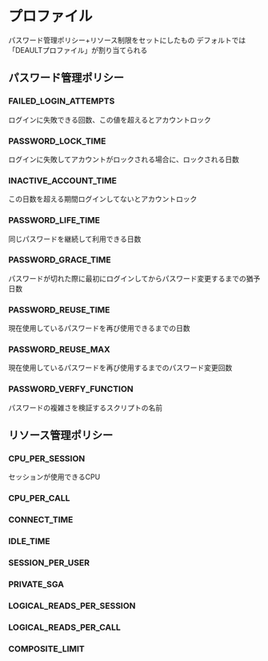 # プロファイル
パスワード管理ポリシー+リソース制限をセットにしたもの
デフォルトでは「DEAULTプロファイル」が割り当てられる
## パスワード管理ポリシー
### FAILED_LOGIN_ATTEMPTS
ログインに失敗できる回数、この値を超えるとアカウントロック
### PASSWORD_LOCK_TIME
ログインに失敗してアカウントがロックされる場合に、ロックされる日数
### INACTIVE_ACCOUNT_TIME
この日数を超える期間ログインしてないとアカウントロック
### PASSWORD_LIFE_TIME
同じパスワードを継続して利用できる日数
### PASSWORD_GRACE_TIME
パスワードが切れた際に最初にログインしてからパスワード変更するまでの猶予日数
### PASSWORD_REUSE_TIME
現在使用しているパスワードを再び使用できるまでの日数
### PASSWORD_REUSE_MAX
現在使用しているパスワードを再び使用するまでのパスワード変更回数
### PASSWORD_VERFY_FUNCTION
パスワードの複雑さを検証するスクリプトの名前

## リソース管理ポリシー
### CPU_PER_SESSION
セッションが使用できるCPU
### CPU_PER_CALL
### CONNECT_TIME
### IDLE_TIME
### SESSION_PER_USER
### PRIVATE_SGA
### LOGICAL_READS_PER_SESSION
### LOGICAL_READS_PER_CALL
### COMPOSITE_LIMIT